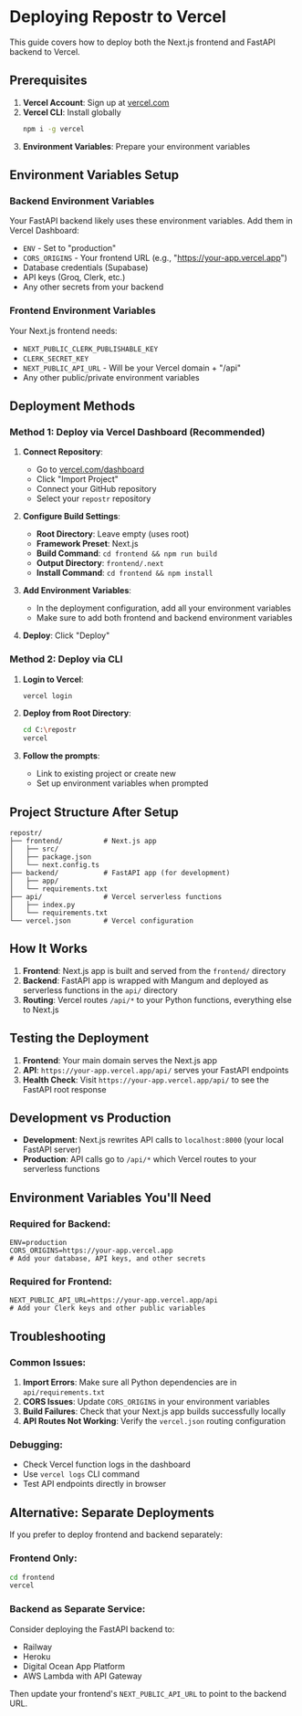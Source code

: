 # Deploying Repostr to Vercel

This guide covers how to deploy both the Next.js frontend and FastAPI backend to Vercel.

## Prerequisites

1. **Vercel Account**: Sign up at [vercel.com](https://vercel.com)
2. **Vercel CLI**: Install globally
   ```bash
   npm i -g vercel
   ```
3. **Environment Variables**: Prepare your environment variables

## Environment Variables Setup

### Backend Environment Variables
Your FastAPI backend likely uses these environment variables. Add them in Vercel Dashboard:

- `ENV` - Set to "production"
- `CORS_ORIGINS` - Your frontend URL (e.g., "https://your-app.vercel.app")
- Database credentials (Supabase)
- API keys (Groq, Clerk, etc.)
- Any other secrets from your backend

### Frontend Environment Variables
Your Next.js frontend needs:
- `NEXT_PUBLIC_CLERK_PUBLISHABLE_KEY`
- `CLERK_SECRET_KEY`
- `NEXT_PUBLIC_API_URL` - Will be your Vercel domain + "/api"
- Any other public/private environment variables

## Deployment Methods

### Method 1: Deploy via Vercel Dashboard (Recommended)

1. **Connect Repository**:
   - Go to [vercel.com/dashboard](https://vercel.com/dashboard)
   - Click "Import Project"
   - Connect your GitHub repository
   - Select your `repostr` repository

2. **Configure Build Settings**:
   - **Root Directory**: Leave empty (uses root)
   - **Framework Preset**: Next.js
   - **Build Command**: `cd frontend && npm run build`
   - **Output Directory**: `frontend/.next`
   - **Install Command**: `cd frontend && npm install`

3. **Add Environment Variables**:
   - In the deployment configuration, add all your environment variables
   - Make sure to add both frontend and backend environment variables

4. **Deploy**: Click "Deploy"

### Method 2: Deploy via CLI

1. **Login to Vercel**:
   ```bash
   vercel login
   ```

2. **Deploy from Root Directory**:
   ```bash
   cd C:\repostr
   vercel
   ```

3. **Follow the prompts**:
   - Link to existing project or create new
   - Set up environment variables when prompted

## Project Structure After Setup

```
repostr/
├── frontend/          # Next.js app
│   ├── src/
│   ├── package.json
│   └── next.config.ts
├── backend/           # FastAPI app (for development)
│   ├── app/
│   └── requirements.txt
├── api/               # Vercel serverless functions
│   ├── index.py
│   └── requirements.txt
└── vercel.json        # Vercel configuration
```

## How It Works

1. **Frontend**: Next.js app is built and served from the `frontend/` directory
2. **Backend**: FastAPI app is wrapped with Mangum and deployed as serverless functions in the `api/` directory
3. **Routing**: Vercel routes `/api/*` to your Python functions, everything else to Next.js

## Testing the Deployment

1. **Frontend**: Your main domain serves the Next.js app
2. **API**: `https://your-app.vercel.app/api/` serves your FastAPI endpoints
3. **Health Check**: Visit `https://your-app.vercel.app/api/` to see the FastAPI root response

## Development vs Production

- **Development**: Next.js rewrites API calls to `localhost:8000` (your local FastAPI server)
- **Production**: API calls go to `/api/*` which Vercel routes to your serverless functions

## Environment Variables You'll Need

### Required for Backend:
```
ENV=production
CORS_ORIGINS=https://your-app.vercel.app
# Add your database, API keys, and other secrets
```

### Required for Frontend:
```
NEXT_PUBLIC_API_URL=https://your-app.vercel.app/api
# Add your Clerk keys and other public variables
```

## Troubleshooting

### Common Issues:

1. **Import Errors**: Make sure all Python dependencies are in `api/requirements.txt`
2. **CORS Issues**: Update `CORS_ORIGINS` in your environment variables
3. **Build Failures**: Check that your Next.js app builds successfully locally
4. **API Routes Not Working**: Verify the `vercel.json` routing configuration

### Debugging:
- Check Vercel function logs in the dashboard
- Use `vercel logs` CLI command
- Test API endpoints directly in browser

## Alternative: Separate Deployments

If you prefer to deploy frontend and backend separately:

### Frontend Only:
```bash
cd frontend
vercel
```

### Backend as Separate Service:
Consider deploying the FastAPI backend to:
- Railway
- Heroku
- Digital Ocean App Platform
- AWS Lambda with API Gateway

Then update your frontend's `NEXT_PUBLIC_API_URL` to point to the backend URL.
